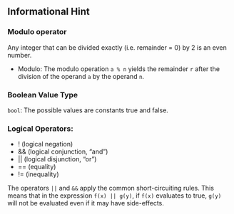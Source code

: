 ## Informational Hint

### Modulo operator

Any integer that can be divided exactly (i.e. remainder = 0) by 2 is an even number.

- Modulo: The modulo operation `a % n` yields the remainder `r` after the division of the operand `a` by the operand `n`.

### Boolean Value Type

`bool`: The possible values are constants true and false.

### Logical Operators:

- ! (logical negation)
- && (logical conjunction, “and”)
- || (logical disjunction, “or”)
- == (equality)
- != (inequality)

The operators `||` and `&&` apply the common short-circuiting rules. This means that in the expression `f(x) || g(y)`, if `f(x)` evaluates to true, `g(y)` will not be evaluated even if it may have side-effects.
